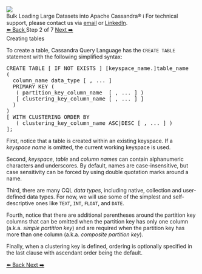 <!-- TOP -->
<div class="top">
  <img src="https://datastax-academy.github.io/katapod-shared-assets/images/ds-academy-logo.svg" />
  <div class="scenario-title-section">
    <span class="scenario-title">Bulk Loading Large Datasets into Apache Cassandra®</span>
    <span class="scenario-subtitle">ℹ️ For technical support, please contact us via <a href="mailto:aleksandr.volochnev@datastax.com">email</a> or <a href="https://dtsx.io/aleks">LinkedIn</a>.</span>
  </div>
</div>

<!-- NAVIGATION -->
<div id="navigation-top" class="navigation-top">
 <a href='command:katapod.loadPage?[{"step":"step1-astra"}]'
   class="btn btn-dark navigation-top-left">⬅️ Back
 </a>
<span class="step-count"> Step 2 of 7</span>
 <a href='command:katapod.loadPage?[{"step":"step3-astra"}]' 
    class="btn btn-dark navigation-top-right">Next ➡️
  </a>
</div>

<!-- CONTENT -->

<div class="step-title">Creating tables</div>

To create a table, Cassandra Query Language has the `CREATE TABLE` statement with the following simplified syntax:

<pre class="non-executable-code">
CREATE TABLE [ IF NOT EXISTS ] [keyspace_name.]table_name
( 
  column_name data_type [ , ... ] 
  PRIMARY KEY ( 
   ( partition_key_column_name  [ , ... ] )
   [ clustering_key_column_name [ , ... ] ]
  )     
)
[ WITH CLUSTERING ORDER BY 
   ( clustering_key_column_name ASC|DESC [ , ... ] )
];
</pre>

First, notice that a table is created within an existing keyspace. If a *keyspace name* is omitted, the current working keyspace is used.

Second, *keyspace*, *table* and *column* *names* can contain alphanumeric characters and underscores. By default, 
names are case-insensitive, but case sensitivity can be forced by using double quotation marks around a name.

Third, there are many CQL *data types*, including native, collection and user-defined data types. For now, we will use some of the simplest and self-descriptive ones like `TEXT`, `INT`, `FLOAT`, and `DATE`.

Fourth, notice that there are additional 
parentheses around the partition key columns that can be omitted when the partition key has only one column (a.k.a. 
*simple partition key*) and are required when the partition key has more than one column (a.k.a. 
*composite partition key*). 

Finally, when a clustering key is defined, ordering is optionally specified in the last clause with ascendant order being the default. 

<!-- NAVIGATION -->
<div id="navigation-bottom" class="navigation-bottom">
 <a href='command:katapod.loadPage?[{"step":"step1-astra"}]'
   class="btn btn-dark navigation-bottom-left">⬅️ Back
 </a>
 <a href='command:katapod.loadPage?[{"step":"step3-astra"}]'
    class="btn btn-dark navigation-bottom-right">Next ➡️
  </a>
</div>
